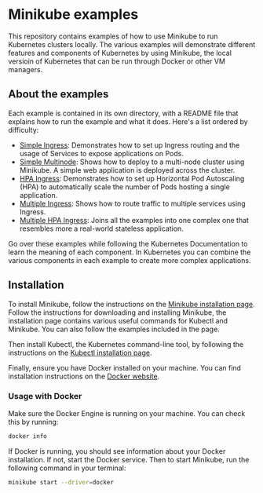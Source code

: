 # Minikube examples
This repository contains examples of how to use Minikube to run Kubernetes clusters locally. 
The various examples will demonstrate different features and components of Kubernetes by using Minikube, the local versioin of Kubernetes that can be run through Docker or other VM managers.

## About the examples
Each example is contained in its own directory, with a README file that explains how to run the example and what it does. Here's a list ordered by difficulty:
- [Simple Ingress](minikube/simple-ingress/): Demonstrates how to set up Ingress routing and the usage of Services to expose applications on Pods.
- [Simple Multinode](minikube/simple-multinode/): Shows how to deploy to a multi-node cluster using Minikube. A simple web application is deployed across the cluster. 
- [HPA Ingress](minikube/hpa-ingress/): Demonstrates how to set up Horizontal Pod Autoscaling (HPA) to automatically scale the number of Pods hosting a single application. 
- [Multiple Ingress](minikube/multiple-ingress/): Shows how to route traffic to multiple services using Ingress.
- [Multiple HPA Ingress](minikube/multiple-hpa-services/): Joins all the examples into one complex one that resembles more a real-world stateless application. 

Go over these examples while following the Kubernetes Documentation to learn the meaning of each component.
In Kubernetes you can combine the various components in each example to create more complex applications.

## Installation
To install Minikube, follow the instructions on the [Minikube installation page](https://minikube.sigs.k8s.io/docs/start/).
Follow the instructions for downloading and installing Minikube, the installation page contains various useful commands for Kubectl and Minikube. You can also follow the examples included in the page.

Then install Kubectl, the Kubernetes command-line tool, by following the instructions on the [Kubectl installation page](https://kubernetes.io/docs/tasks/tools/install-kubectl/).

Finally, ensure you have Docker installed on your machine. You can find installation instructions on the [Docker website](https://docs.docker.com/get-docker/).

### Usage with Docker
Make sure the Docker Engine is running on your machine. You can check this by running:

```bash
docker info
```
If Docker is running, you should see information about your Docker installation. If not, start the Docker service.
Then to start Minikube, run the following command in your terminal:
```bash
minikube start --driver=docker
```